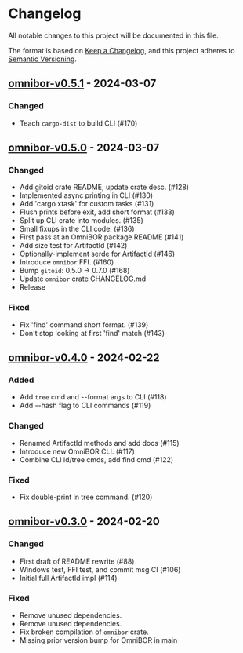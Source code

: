 # Changelog

All notable changes to this project will be documented in this file.

The format is based on [Keep a Changelog](https://keepachangelog.com/en/1.0.0/),
and this project adheres to [Semantic Versioning](https://semver.org/spec/v2.0.0.html).

## [omnibor-v0.5.1] - 2024-03-07

### Changed

- Teach `cargo-dist` to build CLI (#170)

## [omnibor-v0.5.0] - 2024-03-07

### Changed

- Add gitoid crate README, update crate desc. (#128)
- Implemented async printing in CLI (#130)
- Add 'cargo xtask' for custom tasks (#131)
- Flush prints before exit, add short format (#133)
- Split up CLI crate into modules. (#135)
- Small fixups in the CLI code. (#136)
- First pass at an OmniBOR package README (#141)
- Add size test for ArtifactId<Sha256> (#142)
- Optionally-implement serde for ArtifactId (#146)
- Introduce `omnibor` FFI. (#160)
- Bump `gitoid`: 0.5.0 -> 0.7.0 (#168)
- Update `omnibor` crate CHANGELOG.md
- Release

### Fixed

- Fix 'find' command short format. (#139)
- Don't stop looking at first 'find' match (#143)

## [omnibor-v0.4.0] - 2024-02-22

### Added

- Add `tree` cmd and --format args to CLI (#118)
- Add --hash flag to CLI commands (#119)

### Changed

- Renamed ArtifactId methods and add docs (#115)
- Introduce new OmniBOR CLI. (#117)
- Combine CLI id/tree cmds, add find cmd (#122)

### Fixed

- Fix double-print in tree command. (#120)

## [omnibor-v0.3.0] - 2024-02-20

### Changed

- First draft of README rewrite (#88)
- Windows test, FFI test, and commit msg CI (#106)
- Initial full ArtifactId impl (#114)

### Fixed

- Remove unused dependencies.
- Remove unused dependencies.
- Fix broken compilation of `omnibor` crate.
- Missing prior version bump for OmniBOR in main

[omnibor-v0.5.1]: https://github.com/omnibor/omnibor-rs/compare/omnibor-v0.5.0..omnibor-v0.5.1
[omnibor-v0.5.0]: https://github.com/omnibor/omnibor-rs/compare/omnibor-v0.4.0..omnibor-v0.5.0
[omnibor-v0.4.0]: https://github.com/omnibor/omnibor-rs/compare/omnibor-v0.3.0..omnibor-v0.4.0
[omnibor-v0.3.0]: https://github.com/omnibor/omnibor-rs/compare/gitoid-v0.5.0..omnibor-v0.3.0

<!-- generated by git-cliff -->
